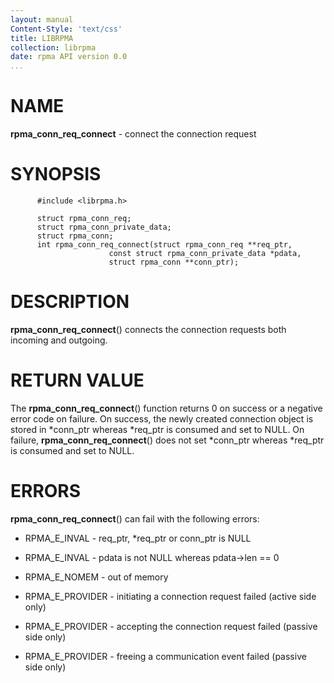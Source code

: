 ```yaml
---
layout: manual
Content-Style: 'text/css'
title: LIBRPMA
collection: librpma
date: rpma API version 0.0
...
```


[comment]: <> (SPDX-License-Identifier: BSD-3-Clause)
[comment]: <> (Copyright 2020, Intel Corporation)

NAME
====

**rpma\_conn\_req\_connect** - connect the connection request

SYNOPSIS
========

          #include <librpma.h>

          struct rpma_conn_req;
          struct rpma_conn_private_data;
          struct rpma_conn;
          int rpma_conn_req_connect(struct rpma_conn_req **req_ptr,
                          const struct rpma_conn_private_data *pdata,
                          struct rpma_conn **conn_ptr);

DESCRIPTION
===========

**rpma\_conn\_req\_connect**() connects the connection requests both
incoming and outgoing.

RETURN VALUE
============

The **rpma\_conn\_req\_connect**() function returns 0 on success or a
negative error code on failure. On success, the newly created connection
object is stored in \*conn\_ptr whereas \*req\_ptr is consumed and set
to NULL. On failure, **rpma\_conn\_req\_connect**() does not set
\*conn\_ptr whereas \*req\_ptr is consumed and set to NULL.

ERRORS
======

**rpma\_conn\_req\_connect**() can fail with the following errors:

-   RPMA\_E\_INVAL - req\_ptr, \*req\_ptr or conn\_ptr is NULL

-   RPMA\_E\_INVAL - pdata is not NULL whereas pdata-\>len == 0

-   RPMA\_E\_NOMEM - out of memory

-   RPMA\_E\_PROVIDER - initiating a connection request failed (active
    side only)

-   RPMA\_E\_PROVIDER - accepting the connection request failed (passive
    side only)

-   RPMA\_E\_PROVIDER - freeing a communication event failed (passive
    side only)
